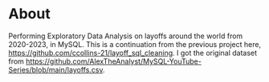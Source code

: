 # About
Performing Exploratory Data Analysis on layoffs around the world from 2020-2023, in MySQL. This is a continuation from the previous project here, https://github.com/ccollins-21/layoff_sql_cleaning. I got the original dataset from  https://github.com/AlexTheAnalyst/MySQL-YouTube-Series/blob/main/layoffs.csv.
